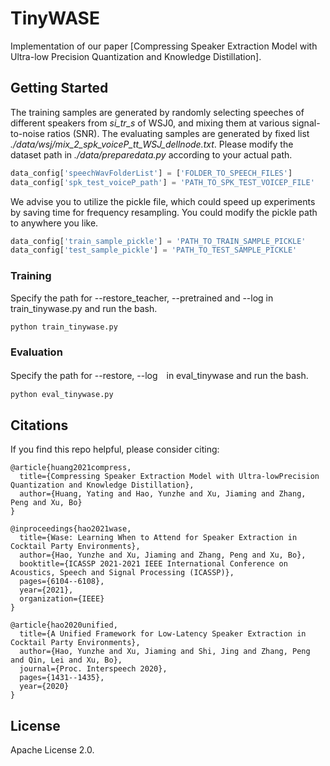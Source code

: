# TinyWASE
Implementation of our paper [Compressing Speaker Extraction Model with Ultra-low Precision Quantization and Knowledge Distillation]. 

## Getting Started
The training samples are generated by randomly selecting speeches of different speakers from *si_tr_s* of WSJ0, and mixing them at various signal-to-noise ratios (SNR). The evaluating samples are generated by fixed list *./data/wsj/mix_2_spk_voiceP_tt_WSJ_dellnode.txt*. Please modify the dataset path in *./data/preparedata.py* according to your actual path.
```python
data_config['speechWavFolderList'] = ['FOLDER_TO_SPEECH_FILES']
data_config['spk_test_voiceP_path'] = 'PATH_TO_SPK_TEST_VOICEP_FILE'
```

We advise you to utilize the pickle file, which could speed up experiments by saving time for frequency resampling. You could modify the pickle path to anywhere you like.
```python
data_config['train_sample_pickle'] = 'PATH_TO_TRAIN_SAMPLE_PICKLE'
data_config['test_sample_pickle'] = 'PATH_TO_TEST_SAMPLE_PICKLE'
```

### Training
Specify the path for --restore_teacher, --pretrained and --log in train_tinywase.py and run the bash.

```bash
python train_tinywase.py
```

### Evaluation
Specify the path for --restore, --log　in eval_tinywase and run the bash.

```bash
python eval_tinywase.py
```

## Citations
If you find this repo helpful, please consider citing:

```
@article{huang2021compress,
  title={Compressing Speaker Extraction Model with Ultra-lowPrecision Quantization and Knowledge Distillation},
  author={Huang, Yating and Hao, Yunzhe and Xu, Jiaming and Zhang, Peng and Xu, Bo}
}
```

```
@inproceedings{hao2021wase,
  title={Wase: Learning When to Attend for Speaker Extraction in Cocktail Party Environments},
  author={Hao, Yunzhe and Xu, Jiaming and Zhang, Peng and Xu, Bo},
  booktitle={ICASSP 2021-2021 IEEE International Conference on Acoustics, Speech and Signal Processing (ICASSP)},
  pages={6104--6108},
  year={2021},
  organization={IEEE}
}
```

```
@article{hao2020unified,
  title={A Unified Framework for Low-Latency Speaker Extraction in Cocktail Party Environments},
  author={Hao, Yunzhe and Xu, Jiaming and Shi, Jing and Zhang, Peng and Qin, Lei and Xu, Bo},
  journal={Proc. Interspeech 2020},
  pages={1431--1435},
  year={2020}
}
```

## License

Apache License 2.0. 
